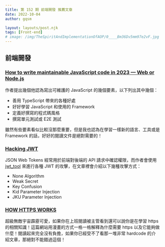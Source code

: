 ```yaml
---
title: 第 152 期 前端開發 推薦文章
date: 2022-10-04
author: gqsm

layout: layouts/post.njk
tags: [Front-end]
# image: /img/TheSpiritAndImplementationOfAOP/0____Bm36Dv5mm97e2vF.jpg
---
```


## 前端開發
<!-- summary -->

### [How to write maintainable JavaScript code in 2023 — Web or Node.js](https://blog.devgenius.io/how-to-write-maintainable-javascript-code-in-2023-web-or-node-js-d66d8baead67)

作者提出幾個他認為寫出可維護的 JavaScript 的幾個要素，以下列出其中幾個：

* 善用 TypeScript 帶來的各種好處
* 好好學習 JavaScript 和使用的 Framework
* 定義好撰寫的程式碼風格
* 撰寫單元測試或 E2E 測試

雖然有些要素看似比較沒那麼重要，但是我也認為在學習一樣新的語言、工具或是 Framework 的話，好好的閱讀文件是絕對需要的！

<!-- summary -->

### [Hacking JWT](https://systemweakness.com/hacking-jwt-3324cba98210)

JSON Web Tokens 經常用於前端對後端的 API 請求中確認權限，而作者會使用 [jwt_tool](https://github.com/ticarpi/jwt_tool) 來進行各種 JWT 的攻擊，在文章裡會介紹以下幾種攻擊方式：

* None Algorithm
* Weak Secret
* Key Confusion
* Kid Parameter Injection
* JKU Parameter Injection

### [HOW HTTPS WORKS](https://howhttps.works/)

超級無敵宇宙霹靂可愛，如果你在上班閱讀被主管看到還可以說你是在學習 https 的相關知識！這篇網站用漫畫的方式一格一格解釋為什麼需要 https 以及它能夠做什麼！閱讀起來完全沒有負擔，如果你已經受不了看那一堆非常 hardcode 的介紹文章，那絕對不能錯過這個！

